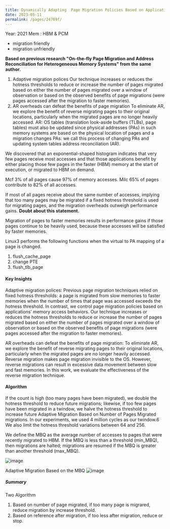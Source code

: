 ```yaml
---
title: Dynamically Adapting  Page Migration Policies Based on Applications Memory Access Behaviors
date: 2023-05-11 
permalink: /pages/24769f/
---
```

Year: 2021
Mem : HBM & PCM
- migration friendly
- migration unfriendly

**Based on previous research "On-the-fly Page Migration and Address Reconciliation for Heterogeneous Memory Systems" from the same author.**

1. Adaptive migration polices
   Our technique increases or reduces the hotness thresholds to reduce or increase the number of pages migrated based on either the number of pages migrated over a window of observation or based on the observed benefits of page migrations (were pages accessed after the migration to faster memories).
2. AR overheads can defeat the benefits of page migration
   To eliminate AR, we explore the benefit of reverse migrating pages to their original locations, particularly when the migrated
pages are no longer heavily accessed.
   AR: OS tables (translation look-aside buffers (TLBs), page tables) must also be updated since physical addresses (PAs) in such memory systems are based on the physical location of pages and a migration changes PAs: we call this process of changing PAs and updating system tables address reconciliation (AR).
   
We discovered that an exponential-shaped histogram indicates that very few pages receive most accesses and that those applications benefit by either placing those few pages in the faster (HBM) memory at the start of execution, or migrated to HBM on demand.
   
Mcf 3% of all pages cause 97% of memory accesses.
Milc 65% of pages contribute to 82% of all accesses.

If most of all pages receive about the same number of accesses, implying that too many pages may be migrated if a fixed hotness threshold is used for migrating
pages, and the migration overheads outweigh performance gains. **Doubt about this statement.**

Migration of pages to faster memories results in performance gains if those pages continue to be heavily used, because these accesses will be satisfied by faster memories.

Linux3 performs the following functions when the virtual to PA mapping of a page is changed.
1. flush_cache_page
2. change PTE
3. flush_tlb_page

#### Key Insights
Adaptive migration polices: Previous page migration techniques relied on fixed hotness thresholds: a page is migrated from slow memories to faster memories when the number of times that page was accessed exceeds the hotness threshold. In contrast, we control page migration policies based on applications’ memory access behaviors. Our technique increases or reduces the hotness thresholds to reduce or increase the number of pages migrated based on either the number of pages migrated over a window of observation or based on the observed benefits of page migrations (were pages accessed after the migration to faster memories).

AR overheads can defeat the benefits of page migration: To eliminate AR, we explore the benefit of reverse migrating pages to their original locations, particularly when the migrated pages are no longer heavily accessed. Reverse migration makes page migration invisible to the OS. However, reverse migrations can result in excessive data movement between slow and fast memories. In this work, we evaluate the effectiveness of the reverse migration technique.

#### Algorithm
If the count is high (too many pages have been migrated), we double the hotness threshold to reduce future migrations; likewise, if too few pages have been migrated in a twindow, we halve the hotness threshold to increase future Adaptive Migration Based on Number of Pages Migrated migrations. In our experiments, we used 4 million cycles as our twindow.6 We also limit the hotness threshold variations between 64 and 256.

We define the MBQ as the average number of accesses to pages that were recently migrated to HBM. If the MBQ is less than a threshold (min_MBQ), then migrations are halted; migrations are resumed if the MBQ is greater than another threshold (max_MBQ).


![image](https://github.com/hitqshao/qishao-notes/assets/23403286/bba89d31-32bc-440e-ad52-c1bcad71fa12)


Adaptive Migration Based on the MBQ
![image](https://github.com/hitqshao/qishao-notes/assets/23403286/7c5876c6-f4cc-428b-b153-4fe11fe85739)

##### Summary
Two Algorithm
1. Based on number of page migrated, if too many page is migrared, reduce migration by increase threshold.
2. Based on reference after migration, if too less after migration, reduce or stop.
